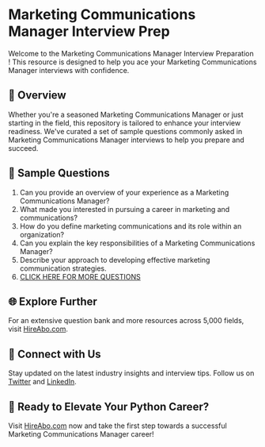 # Marketing Communications Manager Interview Prep

Welcome to the Marketing Communications Manager Interview Preparation ! This resource is designed to help you ace your Marketing Communications Manager interviews with confidence.

## 🚀 Overview

Whether you're a seasoned Marketing Communications Manager or just starting in the field, this repository is tailored to enhance your interview readiness. We've curated a set of sample questions commonly asked in Marketing Communications Manager interviews to help you prepare and succeed.

## 📝 Sample Questions

1. Can you provide an overview of your experience as a Marketing Communications Manager?
2. What made you interested in pursuing a career in marketing and communications?
3. How do you define marketing communications and its role within an organization?
4. Can you explain the key responsibilities of a Marketing Communications Manager?
5. Describe your approach to developing effective marketing communication strategies.
6. [CLICK HERE FOR MORE QUESTIONS](https://hireabo.com/job/1_0_14/Marketing%20Communications%20Manager)

## 🌐 Explore Further

For an extensive question bank and more resources across 5,000 fields, visit [HireAbo.com](https://www.hireabo.com).

## 📱 Connect with Us

Stay updated on the latest industry insights and interview tips. Follow us on [Twitter](https://twitter.com/hireabo) and [LinkedIn](https://www.linkedin.com/in/hire-abo-3609972a8/).

## 🚀 Ready to Elevate Your Python Career?

Visit [HireAbo.com](https://www.hireabo.com) now and take the first step towards a successful Marketing Communications Manager career!